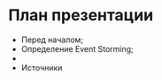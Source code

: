 # План презентации

* Перед началом;
* Определение Event Storming;
* 
* Источники

<SlideCurrentNo class="absolute bottom-[5px] left-1/2 transform -translate-x-1/2 items-center" />

